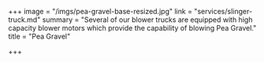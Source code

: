 +++
image = "/imgs/pea-gravel-base-resized.jpg"
link = "services/slinger-truck.md"
summary = "Several of our blower trucks are equipped with high capacity blower motors which provide the capability of blowing Pea Gravel."
title = "Pea Gravel"

+++
